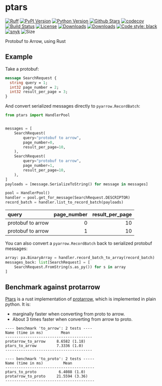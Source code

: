 # ptars

[![Ruff][ruff-image]][ruff-url]
[![PyPI Version][pypi-image]][pypi-url]
[![Python Version][versions-image]][versions-url]
[![Github Stars][stars-image]][stars-url]
[![codecov][codecov-image]][codecov-url]
[![Build Status][build-image]][build-url]
[![License][license-image]][license-url]
[![Downloads][downloads-image]][downloads-url]
[![Downloads][downloads-month-image]][downloads-month-url]
[![Code style: black][codestyle-image]][codestyle-url]
[![snyk][snyk-image]][snyk-url]
![Size][repo-size-url]

Protobuf to Arrow, using Rust

## Example

Take a protobuf:

```protobuf
message SearchRequest {
  string query = 1;
  int32 page_number = 2;
  int32 result_per_page = 3;
}
```

And convert serialized messages directly to `pyarrow.RecordBatch`:

```python
from ptars import HandlerPool


messages = [
    SearchRequest(
        query="protobuf to arrow",
        page_number=0,
        result_per_page=10,
    ),
    SearchRequest(
        query="protobuf to arrow",
        page_number=1,
        result_per_page=10,
    ),
]
payloads = [message.SerializeToString() for message in messages]

pool = HandlerPool()
handler = pool.get_for_message(SearchRequest.DESCRIPTOR)
record_batch = handler.list_to_record_batch(payloads)
```

| query             |   page_number |   result_per_page |
|:------------------|--------------:|------------------:|
| protobuf to arrow |             0 |                10 |
| protobuf to arrow |             1 |                10 |

You can also convert a `pyarrow.RecordBatch` back to serialized protobuf messages:

```python
array: pa.BinaryArray = handler.record_batch_to_array(record_batch)
messages_back: list[SearchRequest] = [
    SearchRequest.FromString(s.as_py()) for s in array
]
```

## Benchmark against protarrow

[Ptars](https://github.com/0x26res/ptars) is a rust implementation of
[protarrow](https://github.com/tradewelltech/protarrow),
which is implemented in plain python.
It is:

- marginally faster when converting from proto to arrow.
- About 3 times faster when converting from arrow to proto.

```benchmark
---- benchmark 'to_arrow': 2 tests ----
Name (time in ms)        Mean          
---------------------------------------
protarrow_to_arrow     8.6582 (1.18)   
ptars_to_arrow         7.3336 (1.0)    
---------------------------------------

---- benchmark 'to_proto': 2 tests -----
Name (time in ms)         Mean          
----------------------------------------
ptars_to_proto          6.4088 (1.0)    
protarrow_to_proto     21.5594 (3.36)   
----------------------------------------
```

[pypi-image]: https://img.shields.io/pypi/v/ptars
[pypi-url]: https://pypi.org/project/ptars/
[build-image]: https://github.com/0x26res/ptars/actions/workflows/ci.yaml/badge.svg
[build-url]: https://github.com/0x26res/ptars/actions/workflows/ci.yaml
[stars-image]: https://img.shields.io/github/stars/0x26res/ptars
[stars-url]: https://github.com/0x26res/ptars
[versions-image]: https://img.shields.io/pypi/pyversions/ptars
[versions-url]: https://pypi.org/project/ptars/
[license-image]: http://img.shields.io/:license-Apache%202-blue.svg
[license-url]: https://github.com/0x26res/ptars/blob/master/LICENSE
[codecov-image]: https://codecov.io/gh/0x26res/ptars/branch/master/graph/badge.svg?token=XMFH27IL70
[codecov-url]: https://codecov.io/gh/0x26res/ptars
[downloads-image]: https://pepy.tech/badge/ptars
[downloads-url]: https://static.pepy.tech/badge/ptars
[downloads-month-image]: https://pepy.tech/badge/ptars/month
[downloads-month-url]: https://static.pepy.tech/badge/ptars/month
[codestyle-image]: https://img.shields.io/badge/code%20style-black-000000.svg
[codestyle-url]: https://github.com/astral-sh/ruff
[snyk-image]: https://snyk.io/advisor/python/ptars/badge.svg
[snyk-url]: https://snyk.io/advisor/python/ptars
[ruff-image]: https://img.shields.io/endpoint?url=https://raw.githubusercontent.com/astral-sh/ruff/main/assets/badge/v2.json
[ruff-url]: https://github.com/astral-sh/ruff
[repo-size-url]: https://img.shields.io/github/repo-size/0x26res/ptars
